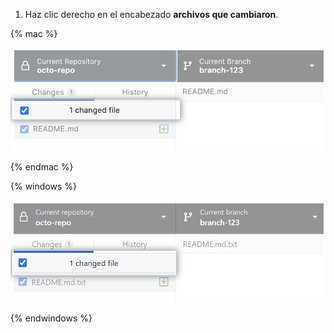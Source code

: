 1. Haz clic derecho en el encabezado **archivos que cambiaron**.

  {% mac %}

  ![El encabezado de archivos que cambiaron](/assets/images/help/desktop/mac-changed-file-header.png)

  {% endmac %}

  {% windows %}

  ![El encabezado de archivos que cambiaron](/assets/images/help/desktop/windows-changed-file-header.png)

  {% endwindows %}

